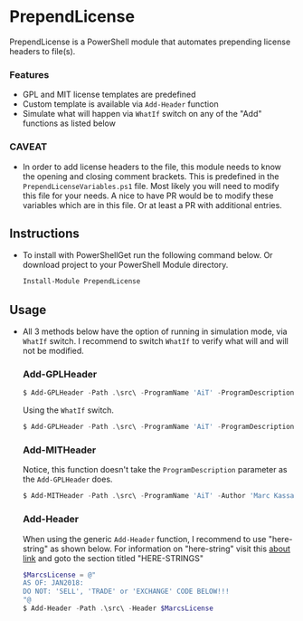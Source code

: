 # PrependLicense
PrependLicense is a PowerShell module that automates prepending license headers to file(s).  

### Features
* GPL and MIT license templates are predefined
* Custom template is available via `Add-Header` function
* Simulate what will happen via `WhatIf` switch on any of the "Add" functions as listed below

### CAVEAT
* In order to add license headers to the file, this module needs to know the opening and closing comment brackets.  This is predefined in the `PrependLicenseVariables.ps1` file.  Most likely you will need to modify this file for your needs.  A nice to have PR would be to modify these variables which are in this file.  Or at least a PR with additional entries.

## Instructions
* To install with PowerShellGet run the following command below.  Or download project to your PowerShell Module directory.
	```powershell
	Install-Module PrependLicense
	```

## Usage
* All 3 methods below have the option of running in simulation mode, via `WhatIf` switch.  I recommend to switch `WhatIf` to verify what will and will not be modified.

    ### Add-GPLHeader
    ```powershell
    $ Add-GPLHeader -Path .\src\ -ProgramName 'AiT' -ProgramDescription'Another Interval Timer' -Author 'Marc Kassay'
    ```

    Using the `WhatIf` switch.
    ```powershell
    $ Add-GPLHeader -Path .\src\ -ProgramName 'AiT' -ProgramDescription 'Another Interval Timer' -Author 'Marc Kassay' -WhatIf
    ```

    ### Add-MITHeader
    Notice, this function doesn't take the `ProgramDescription` parameter as the `Add-GPLHeader` does.
    ```powershell
    $ Add-MITHeader -Path .\src\ -ProgramName 'AiT' -Author 'Marc Kassay'
    ```

    ### Add-Header
    When using the generic `Add-Header` function, I recommend to use "here-string" as shown below.  For information on "here-string" visit this [about link](https://docs.microsoft.com/en-us/powershell/module/microsoft.powershell.core/about/about_quoting_rules?view=powershell-5.1) and goto the section titled "HERE-STRINGS"
    ```powershell
    $MarcsLicense = @"
    AS OF: JAN2018:
    DO NOT: 'SELL', 'TRADE' or 'EXCHANGE' CODE BELOW!!!
    "@
    $ Add-Header -Path .\src\ -Header $MarcsLicense
    ```
